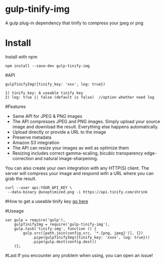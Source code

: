 # gulp-tinify-img
A gulp plug-in dependency that tinify to compress your jpeg or png

# Install
Install with npm
	
	npm install --save-dev gulp-tinify-img

#API

	gulpTinifyImg({tinify_key: 'xxx', log: true})
	
	1) tinify_key: A useable tinify key 
	2) log: true || false (default is false)  //option whether need log

#Features 

- Same API for JPEG & PNG images
- The API compresses JPEG and PNG images. Simply upload your source image and download the result. 
  Everything else happens automatically.
- Upload directly or provide a URL to the image
- Preserve metadata
- Amazon S3 integration
- The API can resize your images as well as optimize them
- Resizing includes correct gamma-scaling, bicubic transparency edge-correction and natural image-sharpening.

You can also create your own integration with any HTTP(S) client. 
The server will compress your image and respond with a URL where you can grab the result.

	curl --user api:YOUR_API_KEY \
     --data-binary @unoptimized.png -i https://api.tinify.com/shrink

#How to get a useable tinify key
[go here](https://tinypng.com/developers)


#Useage

	var gulp = require('gulp'),
    	gulpTinifyImg = require('gulp-tinify-img'),
    	gulp.task('tinify-img', function () {
    		gulp.src([path.join(config.src, '*.{png, jpeg}')], {})
        		.pipe(gulpTinifyImg({tinify_key: 'xxxx', log: true}))
        		.pipe(gulp.dest(config.dest))
        )};
         
#Last
If you encounter any problem when using, you can open an issue!
